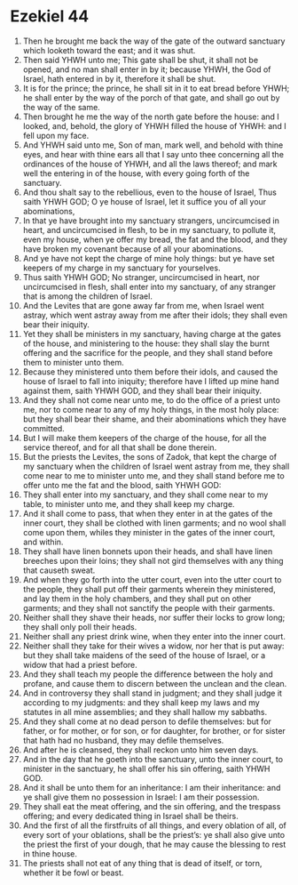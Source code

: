 ﻿# Ezekiel 44
1. Then he brought me back the way of the gate of the outward sanctuary which looketh toward the east; and it was shut. 
2. Then said YHWH unto me; This gate shall be shut, it shall not be opened, and no man shall enter in by it; because YHWH, the God of Israel, hath entered in by it, therefore it shall be shut. 
3. It is for the prince; the prince, he shall sit in it to eat bread before YHWH; he shall enter by the way of the porch of that gate, and shall go out by the way of the same. 
4.  Then brought he me the way of the north gate before the house: and I looked, and, behold, the glory of YHWH filled the house of YHWH: and I fell upon my face. 
5. And YHWH said unto me, Son of man, mark well, and behold with thine eyes, and hear with thine ears all that I say unto thee concerning all the ordinances of the house of YHWH, and all the laws thereof; and mark well the entering in of the house, with every going forth of the sanctuary. 
6. And thou shalt say to the rebellious, even to the house of Israel, Thus saith YHWH GOD; O ye house of Israel, let it suffice you of all your abominations, 
7. In that ye have brought into my sanctuary strangers, uncircumcised in heart, and uncircumcised in flesh, to be in my sanctuary, to pollute it, even my house, when ye offer my bread, the fat and the blood, and they have broken my covenant because of all your abominations. 
8. And ye have not kept the charge of mine holy things: but ye have set keepers of my charge in my sanctuary for yourselves. 
9.  Thus saith YHWH GOD; No stranger, uncircumcised in heart, nor uncircumcised in flesh, shall enter into my sanctuary, of any stranger that is among the children of Israel. 
10. And the Levites that are gone away far from me, when Israel went astray, which went astray away from me after their idols; they shall even bear their iniquity. 
11. Yet they shall be ministers in my sanctuary, having charge at the gates of the house, and ministering to the house: they shall slay the burnt offering and the sacrifice for the people, and they shall stand before them to minister unto them. 
12. Because they ministered unto them before their idols, and caused the house of Israel to fall into iniquity; therefore have I lifted up mine hand against them, saith YHWH GOD, and they shall bear their iniquity. 
13. And they shall not come near unto me, to do the office of a priest unto me, nor to come near to any of my holy things, in the most holy place: but they shall bear their shame, and their abominations which they have committed. 
14. But I will make them keepers of the charge of the house, for all the service thereof, and for all that shall be done therein. 
15.  But the priests the Levites, the sons of Zadok, that kept the charge of my sanctuary when the children of Israel went astray from me, they shall come near to me to minister unto me, and they shall stand before me to offer unto me the fat and the blood, saith YHWH GOD: 
16. They shall enter into my sanctuary, and they shall come near to my table, to minister unto me, and they shall keep my charge. 
17.  And it shall come to pass, that when they enter in at the gates of the inner court, they shall be clothed with linen garments; and no wool shall come upon them, whiles they minister in the gates of the inner court, and within. 
18. They shall have linen bonnets upon their heads, and shall have linen breeches upon their loins; they shall not gird themselves with any thing that causeth sweat. 
19. And when they go forth into the utter court, even into the utter court to the people, they shall put off their garments wherein they ministered, and lay them in the holy chambers, and they shall put on other garments; and they shall not sanctify the people with their garments. 
20. Neither shall they shave their heads, nor suffer their locks to grow long; they shall only poll their heads. 
21. Neither shall any priest drink wine, when they enter into the inner court. 
22. Neither shall they take for their wives a widow, nor her that is put away: but they shall take maidens of the seed of the house of Israel, or a widow that had a priest before. 
23. And they shall teach my people the difference between the holy and profane, and cause them to discern between the unclean and the clean. 
24. And in controversy they shall stand in judgment; and they shall judge it according to my judgments: and they shall keep my laws and my statutes in all mine assemblies; and they shall hallow my sabbaths. 
25. And they shall come at no dead person to defile themselves: but for father, or for mother, or for son, or for daughter, for brother, or for sister that hath had no husband, they may defile themselves. 
26. And after he is cleansed, they shall reckon unto him seven days. 
27. And in the day that he goeth into the sanctuary, unto the inner court, to minister in the sanctuary, he shall offer his sin offering, saith YHWH GOD. 
28. And it shall be unto them for an inheritance: I am their inheritance: and ye shall give them no possession in Israel: I am their possession. 
29. They shall eat the meat offering, and the sin offering, and the trespass offering; and every dedicated thing in Israel shall be theirs. 
30. And the first of all the firstfruits of all things, and every oblation of all, of every sort of your oblations, shall be the priest’s: ye shall also give unto the priest the first of your dough, that he may cause the blessing to rest in thine house. 
31. The priests shall not eat of any thing that is dead of itself, or torn, whether it be fowl or beast. 
